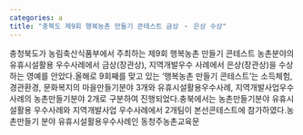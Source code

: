 ```yaml
---
categories: a
title: "충북도 제9회 행복농촌 만들기 콘테스트 금상 ‧ 은상 수상"
---
```

충청북도가 농림축산식품부에서 주최하는 제9회 행복농촌 만들기 콘테스트 농촌분야의 유휴시설활용 우수사례에서 금상(장관상), 지역개발우수 사례에서 은상(장관상)을 수상하는 영예를 안았다.올해로 9회째를 맞고 있는 ‘행복농촌 만들기 콘테스트’는 소득체험, 경관환경, 문화복지의 마을만들기분야 3개와 유휴시설활용우수사례, 지역개발사업우수사례의 농촌만들기분야 2개로 구분하여 진행되었다.충북에서는 농촌만들기분야 유휴시설활용 우수사례와 지역개발사업 우수사례에서 2개팀이 본선콘테스트에 참가하였다.농촌만들기 분야 유휴시설활용우수사례인 동청주농촌교육문